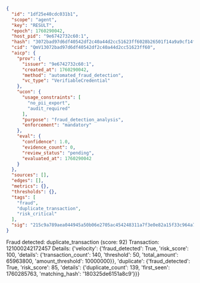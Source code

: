 ```json
{
  "id": "1df25e40cdc031b1",
  "scope": "agent",
  "key": "RESULT",
  "epoch": 1760290042,
  "host_pid": "9e6742732c60:1",
  "hash": "3072bad97d6df40542df2c40a44d2cc51623ff6028b26501f14a9a9cf14f1f05",
  "cid": "QmV13072bad97d6df40542df2c40a44d2cc51623ff60",
  "aicp": {
    "prov": {
      "issuer": "9e6742732c60:1",
      "created_at": 1760290042,
      "method": "automated_fraud_detection",
      "vc_type": "VerifiableCredential"
    },
    "ucon": {
      "usage_constraints": [
        "no_pii_export",
        "audit_required"
      ],
      "purpose": "fraud_detection_analysis",
      "enforcement": "mandatory"
    },
    "eval": {
      "confidence": 1.0,
      "evidence_count": 0,
      "review_status": "pending",
      "evaluated_at": 1760290042
    }
  },
  "sources": [],
  "edges": [],
  "metrics": {},
  "thresholds": {},
  "tags": [
    "fraud",
    "duplicate_transaction",
    "risk_critical"
  ],
  "sig": "215c9a789aea044945a50b06e2705ac454248311a7f3e0e82a15f33c964a75e1"
}
```

Fraud detected: duplicate_transaction (score: 92)
Transaction: 121000242172457
Details: {'velocity': {'fraud_detected': True, 'risk_score': 100, 'details': {'transaction_count': 140, 'threshold': 50, 'total_amount': 65963800, 'amount_threshold': 10000000}}, 'duplicate': {'fraud_detected': True, 'risk_score': 85, 'details': {'duplicate_count': 139, 'first_seen': 1760285763, 'matching_hash': '180325de6151a8c9'}}}